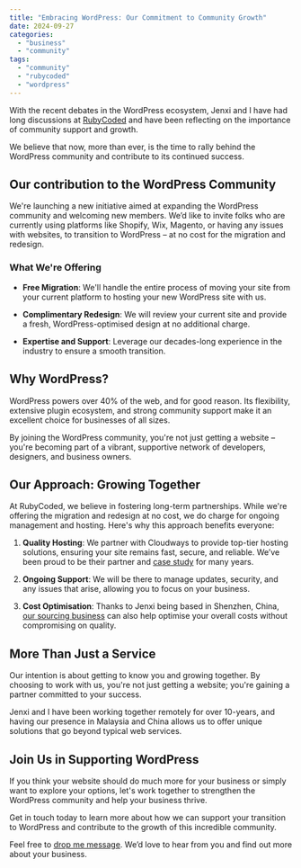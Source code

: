 ```yaml
---
title: "Embracing WordPress: Our Commitment to Community Growth"
date: 2024-09-27
categories: 
  - "business"
  - "community"
tags: 
  - "community"
  - "rubycoded"
  - "wordpress"
---
```


With the recent debates in the WordPress ecosystem, Jenxi and I have had long discussions at [RubyCoded](https://rubycoded.com/about/) and have been reflecting on the importance of community support and growth.

We believe that now, more than ever, is the time to rally behind the WordPress community and contribute to its continued success.

## Our contribution to the WordPress Community

We're launching a new initiative aimed at expanding the WordPress community and welcoming new members. We’d like to invite folks who are currently using platforms like Shopify, Wix, Magento, or having any issues with websites, to transition to WordPress – at no cost for the migration and redesign.

### What We're Offering

- **Free Migration**: We'll handle the entire process of moving your site from your current platform to hosting your new WordPress site with us.

- **Complimentary Redesign**: We will review your current site and provide a fresh, WordPress-optimised design at no additional charge.

- **Expertise and Support**: Leverage our decades-long experience in the industry to ensure a smooth transition.

## Why WordPress?

WordPress powers over 40% of the web, and for good reason. Its flexibility, extensive plugin ecosystem, and strong community support make it an excellent choice for businesses of all sizes.

By joining the WordPress community, you're not just getting a website – you're becoming part of a vibrant, supportive network of developers, designers, and business owners.

## Our Approach: Growing Together

At RubyCoded, we believe in fostering long-term partnerships. While we're offering the migration and redesign at no cost, we do charge for ongoing management and hosting. Here's why this approach benefits everyone:

1. **Quality Hosting**: We partner with Cloudways to provide top-tier hosting solutions, ensuring your site remains fast, secure, and reliable. We’ve been proud to be their partner and [case study](https://www.cloudways.com/en/resources/case-studies/rubycoded) for many years.

3. **Ongoing Support**: We will be there to manage updates, security, and any issues that arise, allowing you to focus on your business.

5. **Cost Optimisation**: Thanks to Jenxi being based in Shenzhen, China, [our sourcing business](https://sourcing.rubycoded.com) can also help optimise your overall costs without compromising on quality.

## More Than Just a Service

Our intention is about getting to know you and growing together. By choosing to work with us, you're not just getting a website; you're gaining a partner committed to your success.

Jenxi and I have been working together remotely for over 10-years, and having our presence in Malaysia and China allows us to offer unique solutions that go beyond typical web services.

## Join Us in Supporting WordPress

If you think your website should do much more for your business or simply want to explore your options, let's work together to strengthen the WordPress community and help your business thrive.

Get in touch today to learn more about how we can support your transition to WordPress and contribute to the growth of this incredible community.

Feel free to [drop me message](https://themattchung.com/contact/). We’d love to hear from you and find out more about your business.
